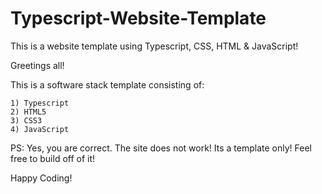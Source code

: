 # Typescript-Website-Template
This is a website template using Typescript, CSS, HTML &amp; JavaScript! 

Greetings all! 

This is a software stack template consisting of:

    1) Typescript
    2) HTML5
    3) CSS3
    4) JavaScript

PS: Yes, you are correct. The site does not work! Its a template only! 
Feel free to build off of it! 

Happy Coding! 
